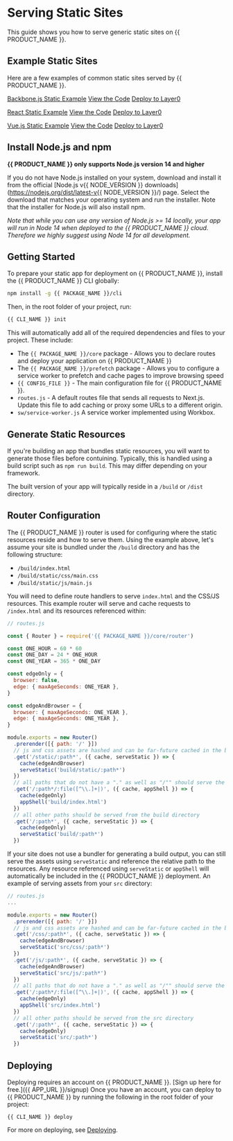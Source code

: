 # Serving Static Sites

This guide shows you how to serve generic static sites on {{ PRODUCT_NAME }}.

## Example Static Sites

Here are a few examples of common static sites served by {{ PRODUCT_NAME }}.

[Backbone.js Static Example](https://layer0-docs-layer0-static-backbonejs-example-default.layer0.link/?button)
[View the Code](https://github.com/layer0-docs/static-backbonejs-example?button)
[Deploy to Layer0](https://app.layer0.co/deploy?button&deploy&repo=https%3A%2F%2Fgithub.com%2Flayer0-docs%2Fstatic-backbonejs-example)

[React Static Example](https://layer0-docs-layer0-static-react-example-default.layer0.link/?button)
[View the Code](https://github.com/layer0-docs/static-react-example?button)
[Deploy to Layer0](https://app.layer0.co/deploy?button&deploy&repo=https%3A%2F%2Fgithub.com%2Flayer0-docs%2Fstatic-react-example)

[Vue.js Static Example](https://layer0-docs-layer0-static-vuejs-example-default.layer0.link/?button)
[View the Code](https://github.com/layer0-docs/static-vuejs-example?button)
[Deploy to Layer0](https://app.layer0.co/deploy?button&deploy&repo=https%3A%2F%2Fgithub.com%2Flayer0-docs%2Fstatic-vuejs-example)

## Install Node.js and npm

**{{ PRODUCT_NAME }} only supports Node.js version 14 and higher**

If you do not have Node.js installed on your system, download and install it from the official [Node.js v{{ NODE_VERSION }} downloads](https://nodejs.org/dist/latest-v{{ NODE_VERSION }}/) page. Select the download that matches your operating system and run the installer. Note that the installer for Node.js will also install npm.

_Note that while you can use any version of Node.js >= 14 locally, your app will run in Node 14 when deployed to the {{ PRODUCT_NAME }} cloud. Therefore we highly suggest using Node 14 for all development._

## Getting Started

To prepare your static app for deployment on {{ PRODUCT_NAME }}, install the {{ PRODUCT_NAME }} CLI globally:

```bash
npm install -g {{ PACKAGE_NAME }}/cli
```

Then, in the root folder of your project, run:

```bash
{{ CLI_NAME }} init
```

This will automatically add all of the required dependencies and files to your
project. These include:

- The `{{ PACKAGE_NAME }}/core` package - Allows you to declare routes and deploy your application on {{ PRODUCT_NAME }}
- The `{{ PACKAGE_NAME }}/prefetch` package - Allows you to configure a service worker to prefetch and cache pages to improve browsing speed
- `{{ CONFIG_FILE }}` - The main configuration file for {{ PRODUCT_NAME }}.
- `routes.js` - A default routes file that sends all requests to Next.js. Update this file to add caching or proxy some URLs to a different origin.
- `sw/service-worker.js` A service worker implemented using Workbox.

## Generate Static Resources

If you're building an app that bundles static resources, you will want to generate those files before contuining. Typically, this is handled using a build script such as `npm run build`. This may differ depending on your framework.

The built version of your app will typically reside in a `/build` or `/dist` directory.

## Router Configuration

The {{ PRODUCT_NAME }} router is used for configuring where the static resources reside and how to serve them. Using the example above, let's assume your site is bundled under the `/build` directory and has the following structure:

- `/build/index.html`
- `/build/static/css/main.css`
- `/build/static/js/main.js`

You will need to define route handlers to serve `index.html` and the CSS/JS resources. This example router will serve and cache requests to `/index.html` and its resources referenced within:

```js
// routes.js

const { Router } = require('{{ PACKAGE_NAME }}/core/router')

const ONE_HOUR = 60 * 60
const ONE_DAY = 24 * ONE_HOUR
const ONE_YEAR = 365 * ONE_DAY

const edgeOnly = {
  browser: false,
  edge: { maxAgeSeconds: ONE_YEAR },
}

const edgeAndBrowser = {
  browser: { maxAgeSeconds: ONE_YEAR },
  edge: { maxAgeSeconds: ONE_YEAR },
}

module.exports = new Router()
  .prerender([{ path: '/' }])
  // js and css assets are hashed and can be far-future cached in the browser
  .get('/static/:path*', ({ cache, serveStatic }) => {
    cache(edgeAndBrowser)
    serveStatic('build/static/:path*')
  })
  // all paths that do not have a "." as well as "/"" should serve the app shell (index.html)
  .get('/:path*/:file([^\\.]+|)', ({ cache, appShell }) => {
    cache(edgeOnly)
    appShell('build/index.html')
  })
  // all other paths should be served from the build directory
  .get('/:path*', ({ cache, serveStatic }) => {
    cache(edgeOnly)
    serveStatic('build/:path*')
  })
```

If your site does not use a bundler for generating a build output, you can still serve the assets using `serveStatic` and reference the relative path to the resources. Any resource referenced using `serveStatic` or `appShell` will automatically be included in the {{ PRODUCT_NAME }} deployment. An example of serving assets from your `src` directory:

```js
// routes.js
...

module.exports = new Router()
  .prerender([{ path: '/' }])
  // js and css assets are hashed and can be far-future cached in the browser
  .get('/css/:path*', ({ cache, serveStatic }) => {
    cache(edgeAndBrowser)
    serveStatic('src/css/:path*')
  })
  .get('/js/:path*', ({ cache, serveStatic }) => {
    cache(edgeAndBrowser)
    serveStatic('src/js/:path*')
  })
  // all paths that do not have a "." as well as "/"" should serve the app shell (index.html)
  .get('/:path*/:file([^\\.]+|)', ({ cache, appShell }) => {
    cache(edgeOnly)
    appShell('src/index.html')
  })
  // all other paths should be served from the src directory
  .get('/:path*', ({ cache, serveStatic }) => {
    cache(edgeOnly)
    serveStatic('src/:path*')
  })
```

## Deploying

Deploying requires an account on {{ PRODUCT_NAME }}. [Sign up here for free.]({{ APP_URL }}/signup) Once you have an account, you can deploy to {{ PRODUCT_NAME }} by running the following in the root folder of your project:

```
{{ CLI_NAME }} deploy
```

For more on deploying, see [Deploying](/guides/deploying).
